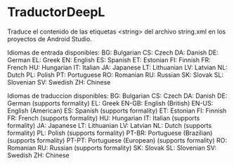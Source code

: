 # TraductorDeepL
Traduce el contenido de las etiquetas &lt;string> del archivo string.xml en los proyectos de Android Studio.



Idiomas de entrada disponibles:
BG: Bulgarian
CS: Czech
DA: Danish
DE: German
EL: Greek
EN: English
ES: Spanish
ET: Estonian
FI: Finnish
FR: French
HU: Hungarian
IT: Italian
JA: Japanese
LT: Lithuanian
LV: Latvian
NL: Dutch
PL: Polish
PT: Portuguese
RO: Romanian
RU: Russian
SK: Slovak
SL: Slovenian
SV: Swedish
ZH: Chinese

Idiomas de traduccion disponibles:
BG: Bulgarian
CS: Czech
DA: Danish
DE: German (supports formality)
EL: Greek
EN-GB: English (British)
EN-US: English (American)
ES: Spanish (supports formality)
ET: Estonian
FI: Finnish
FR: French (supports formality)
HU: Hungarian
IT: Italian (supports formality)
JA: Japanese
LT: Lithuanian
LV: Latvian
NL: Dutch (supports formality)
PL: Polish (supports formality)
PT-BR: Portuguese (Brazilian) (supports formality)
PT-PT: Portuguese (European) (supports formality)
RO: Romanian
RU: Russian (supports formality)
SK: Slovak
SL: Slovenian
SV: Swedish
ZH: Chinese
